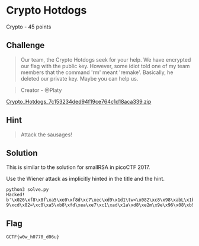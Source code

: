 # Crypto Hotdogs
Crypto - 45 points

## Challenge 
> Our team, the Crypto Hotdogs seek for your help. We have encrypted our flag with the public key. However, some idiot told one of my team members that the command 'rm' meant 'remake'. Basically, he deleted our private key. Maybe you can help us.

>Creator - @Platy

[Crypto_Hotdogs_7c153234ded94f19ce764c1d18aca339.zip](Crypto_Hotdogs_7c153234ded94f19ce764c1d18aca339.zip)

## Hint
> Attack the sausages!

## Solution

This is similar to the solution for smallRSA in picoCTF 2017.

Use the Wiener attack as implicitly hinted in the title and the hint.

	python3 solve.py 
	Hacked!
	b'\x026\xf8\x8f\xa5\xe0\xf8d\xc7\xec\xd9\x1d1\tw<\x082\xc8\x98\xabL\x1b\x84\x16m\xfa\x8b\x15I\xfb\xb1\xd2xm\xf8^\xc9\x8d\x1f\x0e\t~jRF\xe9\xf8?9\xcd\x82=\xc0\xa5\xb8\xfd\xea\xe7\xc1\xad\x1a\xd8\xe2m\x9e\x96\x08\xb9J\xbf\xc1\x06\xf3i\xc0\xd3^\x8eF\xe8{\xab\xef\xa5\x0f)\xee\x9a\xadc\xf2\xa3\xb3\x0f\xc1G\x9du\x17+\xa4y\xb8\xd1\x92\x00GCTF{w0w_h0770_d06u}\n'

## Flag
`GCTF{w0w_h0770_d06u}`